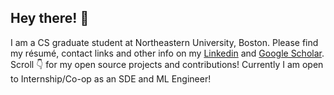## Hey there! :wave:

I am a CS graduate student at Northeastern University, Boston. Please find my résumé, contact links and other info on my [Linkedin](https://www.linkedin.com/in/harshagrawal24/) and [Google Scholar](https://scholar.google.com/citations?user=OjDoN7kAAAAJ&hl=en). Scroll :point_down: for my open source projects and contributions! Currently I am open to Internship/Co-op as an SDE and ML Engineer!

